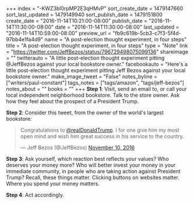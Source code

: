 +++
index = "-KWZ3bl0rpMP2E3qHMvP"
sort_create_date = 1479147660
sort_last_updated = 1479149940
sort_publish_date = 1479151800
create_date = "2016-11-14T10:21:00-08:00"
publish_date = "2016-11-14T11:30:00-08:00"
date = "2016-11-14T11:30:00-08:00"
last_updated = "2016-11-14T10:59:00-08:00"
preview_url = "fb9c619b-5cb3-c7f3-5f4d-97bb4e1fa4d9"
name = "A post-election thought experiment, in four steps"
title = "A post-election thought experiment, in four steps"
type = "Note"
link = "https://twitter.com/JeffBezos/status/796729498075099136"
shareimage = ""
twitterauto = "A little post-election thought experiment pitting @JeffBezos against your local bookstore owner."
facebookauto = "Here's a little post-election thought experiment pitting Jeff Bezos against your local bookstore owner."
make_image_tweet = "False"
notes_byline = ["writers/paul-constant"]
tags_notes = ["tags/amazon", "tags/jeff-bezos"]
notes_about = ""
books = ""
+++
**Step 1**: Visit, send an email to, or call your local independent neighborhood bookstore. Talk to the store owner. Ask how they feel about the prospect of a President Trump.

**Step 2**: Consider this tweet, from the owner of the world's largest bookstore:

<blockquote class="twitter-tweet" data-lang="en"><p lang="en" dir="ltr">Congratulations to <a href="https://twitter.com/realDonaldTrump">@realDonaldTrump</a>. I for one give him my most open mind and wish him great success in his service to the country.</p>&mdash; Jeff Bezos (@JeffBezos) <a href="https://twitter.com/JeffBezos/status/796729498075099136">November 10, 2016</a></blockquote>

**Step 3**: Ask yourself, which reaction best reflects your values? Who deserves your money more? Who will better invest your money in your immediate community, in people who are taking action against President Trump? Recall, these things matter. Clicking buttons on websites matter. Where you spend your money matters.

**Step 4**: Act accordingly.
